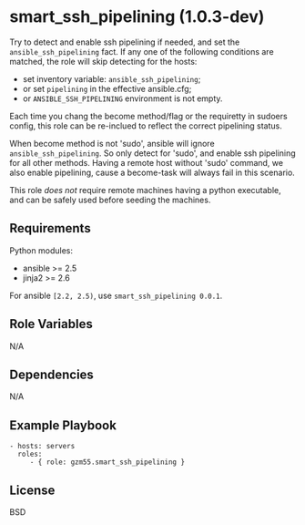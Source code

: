 smart_ssh_pipelining (1.0.3-dev)
================================

Try to detect and enable ssh pipelining if needed, and set the `ansible_ssh_pipelining` fact.
If any one of the following conditions are matched, the role will skip detecting for the hosts:
- set inventory variable: `ansible_ssh_pipelining`;
- or set `pipelining` in the effective ansible.cfg;
- or `ANSIBLE_SSH_PIPELINING` environment is not empty.

Each time you chang the become method/flag or the requiretty in sudoers config,
this role can be re-inclued to reflect the correct pipelining status.

When become method is not 'sudo', ansible will ignore `ansible_ssh_pipelining`. So only detect for 'sudo',
and enable ssh pipelining for all other methods. Having a remote host without 'sudo' command,
we also enable pipelining, cause a become-task will always fail in this scenario.

This role _does not_ require remote machines having a python executable,
and can be safely used before seeding the machines.

Requirements
------------

Python modules:
- ansible >= 2.5
- jinja2 >= 2.6

For ansible `[2.2, 2.5)`, use `smart_ssh_pipelining 0.0.1`.

Role Variables
--------------

N/A

Dependencies
------------

N/A

Example Playbook
----------------

    - hosts: servers
      roles:
         - { role: gzm55.smart_ssh_pipelining }

License
-------

BSD
